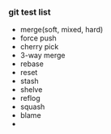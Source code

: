 ### git test list
- merge(soft, mixed, hard)
- force push
- cherry pick
- 3-way merge
- rebase
- reset
- stash
- shelve
- reflog
- squash
- blame
- 

